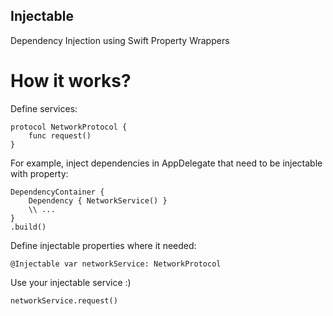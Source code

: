 ## Injectable

Dependency Injection using Swift Property Wrappers

# How it works?

Define services:
```
protocol NetworkProtocol {
    func request()
}
```

For example, inject dependencies in AppDelegate that need to be injectable with property:

```
DependencyContainer {
    Dependency { NetworkService() }
    \\ ...
}
.build()
```

Define injectable properties where it needed:

```
@Injectable var networkService: NetworkProtocol
```
Use your injectable service :)
```
networkService.request()
```
